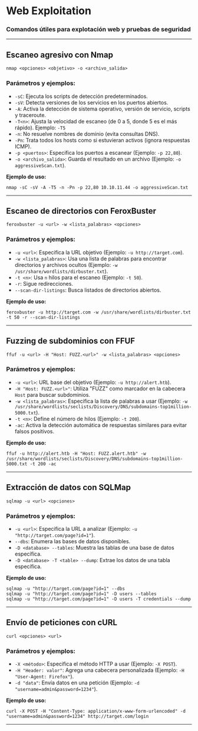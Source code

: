 # Web Exploitation

### Comandos útiles para explotación web y pruebas de seguridad

---

## **Escaneo agresivo con Nmap**

```
nmap <opciones> <objetivo> -o <archivo_salida>
```

### **Parámetros y ejemplos:**
- `-sC`: Ejecuta los scripts de detección predeterminados.
- `-sV`: Detecta versiones de los servicios en los puertos abiertos.
- `-A`: Activa la detección de sistema operativo, versión de servicio, scripts y traceroute.
- `-T<n>`: Ajusta la velocidad de escaneo (de 0 a 5, donde 5 es el más rápido). Ejemplo: `-T5`
- `-n`: No resuelve nombres de dominio (evita consultas DNS).
- `-Pn`: Trata todos los hosts como si estuvieran activos (ignora respuestas ICMP).
- `-p <puertos>`: Especifica los puertos a escanear (Ejemplo: `-p 22,80`).
- `-o <archivo_salida>`: Guarda el resultado en un archivo (Ejemplo: `-o aggressiveScan.txt`).

**Ejemplo de uso:**
```
nmap -sC -sV -A -T5 -n -Pn -p 22,80 10.10.11.44 -o aggressiveScan.txt
```
---

## **Escaneo de directorios con FeroxBuster**

```
feroxbuster -u <url> -w <lista_palabras> <opciones>
```

### **Parámetros y ejemplos:**
- `-u <url>`: Especifica la URL objetivo (Ejemplo: `-u http://target.com`).
- `-w <lista_palabras>`: Usa una lista de palabras para encontrar directorios y archivos ocultos (Ejemplo: `-w /usr/share/wordlists/dirbuster.txt`).
- `-t <n>`: Usa `n` hilos para el escaneo (Ejemplo: `-t 50`).
- `-r`: Sigue redirecciones.
- `--scan-dir-listings`: Busca listados de directorios abiertos.

**Ejemplo de uso:**
```
feroxbuster -u http://target.com -w /usr/share/wordlists/dirbuster.txt -t 50 -r --scan-dir-listings
```

---

## **Fuzzing de subdominios con FFUF**

```
ffuf -u <url> -H "Host: FUZZ.<url>" -w <lista_palabras> <opciones>
```

### **Parámetros y ejemplos:**
- `-u <url>`: URL base del objetivo (Ejemplo: `-u http://alert.htb`).
- `-H "Host: FUZZ.<url>"`: Utiliza "FUZZ" como marcador en la cabecera `Host` para buscar subdominios.
- `-w <lista_palabras>`: Especifica la lista de palabras a usar (Ejemplo: `-w /usr/share/wordlists/seclists/Discovery/DNS/subdomains-top1million-5000.txt`).
- `-t <n>`: Define el número de hilos (Ejemplo: `-t 200`).
- `-ac`: Activa la detección automática de respuestas similares para evitar falsos positivos.

**Ejemplo de uso:**
```
ffuf -u http://alert.htb -H "Host: FUZZ.alert.htb" -w /usr/share/wordlists/seclists/Discovery/DNS/subdomains-top1million-5000.txt -t 200 -ac
```

---

## **Extracción de datos con SQLMap**

```
sqlmap -u <url> <opciones>
```

### **Parámetros y ejemplos:**
- `-u <url>`: Especifica la URL a analizar (Ejemplo: `-u "http://target.com/page?id=1"`).
- `--dbs`: Enumera las bases de datos disponibles.
- `-D <database> --tables`: Muestra las tablas de una base de datos específica.
- `-D <database> -T <table> --dump`: Extrae los datos de una tabla específica.

**Ejemplo de uso:**
```
sqlmap -u "http://target.com/page?id=1" --dbs
sqlmap -u "http://target.com/page?id=1" -D users --tables
sqlmap -u "http://target.com/page?id=1" -D users -T credentials --dump
```

---

## **Envío de peticiones con cURL**

```
curl <opciones> <url>
```

### **Parámetros y ejemplos:**
- `-X <método>`: Especifica el método HTTP a usar (Ejemplo: `-X POST`).
- `-H "Header: valor"`: Agrega una cabecera personalizada (Ejemplo: `-H "User-Agent: Firefox"`).
- `-d "data"`: Envía datos en una petición (Ejemplo: `-d "username=admin&password=1234"`).

**Ejemplo de uso:**
```
curl -X POST -H "Content-Type: application/x-www-form-urlencoded" -d "username=admin&password=1234" http://target.com/login
```

---
